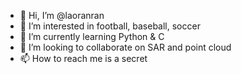 - 👋 Hi, I’m @laoranran
- 👀 I’m interested in football, baseball, soccer
- 🌱 I’m currently learning Python & C
- 💞️ I’m looking to collaborate on SAR and point cloud
- 📫 How to reach me is a secret

<!---
laoranran/laoranran is a ✨ special ✨ repository because its `README.md` (this file) appears on your GitHub profile.
You can click the Preview link to take a look at your changes.
--->
